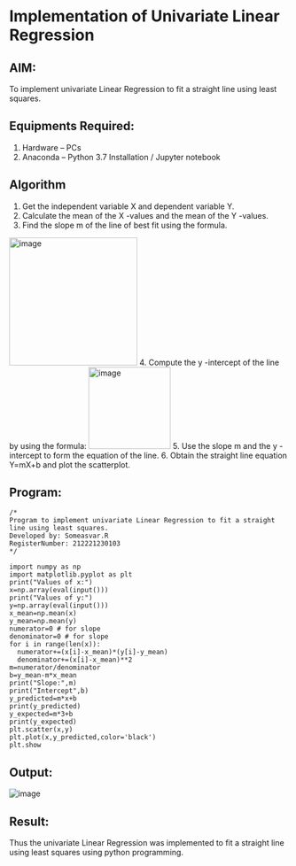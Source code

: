 # Implementation of Univariate Linear Regression
## AIM:
To implement univariate Linear Regression to fit a straight line using least squares.

## Equipments Required:
1. Hardware – PCs
2. Anaconda – Python 3.7 Installation / Jupyter notebook

## Algorithm
1. Get the independent variable X and dependent variable Y.
2. Calculate the mean of the X -values and the mean of the Y -values.
3. Find the slope m of the line of best fit using the formula. 
<img width="231" alt="image" src="https://user-images.githubusercontent.com/93026020/192078527-b3b5ee3e-992f-46c4-865b-3b7ce4ac54ad.png">
4. Compute the y -intercept of the line by using the formula:
<img width="148" alt="image" src="https://user-images.githubusercontent.com/93026020/192078545-79d70b90-7e9d-4b85-9f8b-9d7548a4c5a4.png">
5. Use the slope m and the y -intercept to form the equation of the line.
6. Obtain the straight line equation Y=mX+b and plot the scatterplot.

## Program:
```
/*
Program to implement univariate Linear Regression to fit a straight line using least squares.
Developed by: Someasvar.R
RegisterNumber: 212221230103
*/
```
```
import numpy as np
import matplotlib.pyplot as plt
print("Values of x:")
x=np.array(eval(input()))
print("Values of y:")
y=np.array(eval(input()))
x_mean=np.mean(x)
y_mean=np.mean(y)
numerator=0 # for slope
denominator=0 # for slope
for i in range(len(x)):
  numerator+=(x[i]-x_mean)*(y[i]-y_mean)
  denominator+=(x[i]-x_mean)**2 
m=numerator/denominator
b=y_mean-m*x_mean
print("Slope:",m)
print("Intercept",b)
y_predicted=m*x+b
print(y_predicted)
y_expected=m*3+b
print(y_expected)
plt.scatter(x,y)
plt.plot(x,y_predicted,color='black')
plt.show
```

## Output:
![image](https://user-images.githubusercontent.com/93434149/225259381-feedfdea-3a9a-495f-95a5-eb1334bdb1b5.png)



## Result:
Thus the univariate Linear Regression was implemented to fit a straight line using least squares using python programming.
